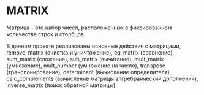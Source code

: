 # MATRIX

Матрица - это набор чисел, расположенных в фиксированном количестве строк и столбцов.

В данном проекте реализованы основные действия с матрицами, remove_matrix (очистка и уничтожение), eq_matrix (сравнение), sum_matrix (сложение), sub_matrix (вычитание), mult_matrix (умножение), mult_number (умножение на число), transpose (транспонирование), determinant (вычисление определителя), calc_complements (вычисление матрицы алгребраический дополнений), inverse_matrix (поиск обратной матрицы).